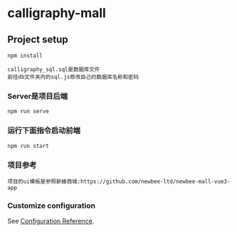 # calligraphy-mall

## Project setup
```
npm install 
```

```
calligraphy_sql.sql是数据库文件
前往db文件夹内的sql.js修改自己的数据库名称和密码
```


### Server是项目后端
```
npm run serve
```

### 运行下面指令启动前端
```
npm run start
```



### 项目参考
```
项目的ui模板是参照新蜂商城:https://github.com/newbee-ltd/newbee-mall-vue3-app 
```

### Customize configuration
See [Configuration Reference](https://cli.vuejs.org/config/).
